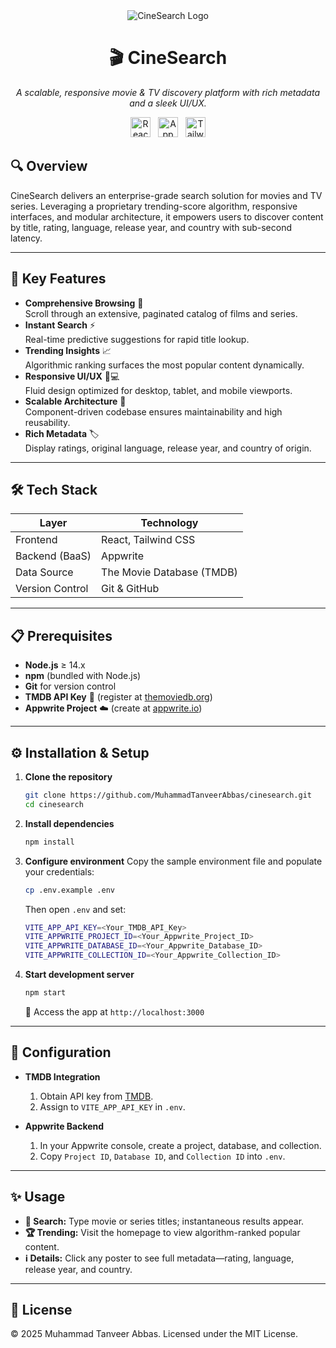 <div align="center">
  <img src="https://i.postimg.cc/Nf651bzY/cinesearch.png" alt="CineSearch Logo"
       style="max-width: 100%; height: auto; max-height: 130px;" />
</div>

<h1 align="center">🎬 CineSearch</h1>
<p align="center"><em>A scalable, responsive movie & TV discovery platform with rich metadata and a sleek UI/UX.</em></p>

<div align="center">
  <img src="https://img.shields.io/badge/React-61DAFB?logo=react&logoColor=black&style=for-the-badge" alt="React" height="32" />
  <img src="https://img.shields.io/badge/Appwrite-F02E65?logo=appwrite&logoColor=white&style=for-the-badge" alt="Appwrite" height="32" style="margin:0 8px;" />
  <img src="https://img.shields.io/badge/Tailwind CSS-06B6D4?logo=tailwindcss&logoColor=black&style=for-the-badge" alt="Tailwind CSS" height="32" />
</div>

## 🔍 Overview

CineSearch delivers an enterprise-grade search solution for movies and TV series. Leveraging a proprietary trending-score algorithm, responsive interfaces, and modular architecture, it empowers users to discover content by title, rating, language, release year, and country with sub-second latency.

---

## 🚀 Key Features

- **Comprehensive Browsing** 🔄  
  Scroll through an extensive, paginated catalog of films and series.  
- **Instant Search** ⚡  
  Real-time predictive suggestions for rapid title lookup.  
- **Trending Insights** 📈  
  Algorithmic ranking surfaces the most popular content dynamically.  
- **Responsive UI/UX** 📱💻  
  Fluid design optimized for desktop, tablet, and mobile viewports.  
- **Scalable Architecture** 🧱  
  Component-driven codebase ensures maintainability and high reusability.  
- **Rich Metadata** 🏷️  
  Display ratings, original language, release year, and country of origin.  

---

## 🛠 Tech Stack

| Layer             | Technology               |
|-------------------|--------------------------|
| Frontend          | React, Tailwind CSS      |
| Backend (BaaS)    | Appwrite                 |
| Data Source       | The Movie Database (TMDB)|
| Version Control   | Git & GitHub             |

---

## 📋 Prerequisites

- **Node.js** ≥ 14.x  
- **npm** (bundled with Node.js)  
- **Git** for version control  
- **TMDB API Key** 🔑 (register at [themoviedb.org](https://www.themoviedb.org/documentation/api))  
- **Appwrite Project** ☁️ (create at [appwrite.io](https://appwrite.io/))  

---

## ⚙️ Installation & Setup

1. **Clone the repository**  
   ```bash
   git clone https://github.com/MuhammadTanveerAbbas/cinesearch.git
   cd cinesearch

2. **Install dependencies**

   ```bash
   npm install
   ```

3. **Configure environment**
   Copy the sample environment file and populate your credentials:

   ```bash
   cp .env.example .env
   ```

   Then open `.env` and set:

   ```bash
   VITE_APP_API_KEY=<Your_TMDB_API_Key>
   VITE_APPWRITE_PROJECT_ID=<Your_Appwrite_Project_ID>
   VITE_APPWRITE_DATABASE_ID=<Your_Appwrite_Database_ID>
   VITE_APPWRITE_COLLECTION_ID=<Your_Appwrite_Collection_ID>
   ```

4. **Start development server**

   ```bash
   npm start
   ```

   🎉 Access the app at `http://localhost:3000`

---

## 🔧 Configuration

* **TMDB Integration**

  1. Obtain API key from [TMDB](https://www.themoviedb.org/documentation/api).
  2. Assign to `VITE_APP_API_KEY` in `.env`.

* **Appwrite Backend**

  1. In your Appwrite console, create a project, database, and collection.
  2. Copy `Project ID`, `Database ID`, and `Collection ID` into `.env`.

---

## ✨ Usage

* **🔎 Search:** Type movie or series titles; instantaneous results appear.
* **🏆 Trending:** Visit the homepage to view algorithm-ranked popular content.
* **ℹ️ Details:** Click any poster to see full metadata—rating, language, release year, and country.

---


## 📄 License

© 2025 Muhammad Tanveer Abbas. Licensed under the MIT License.
